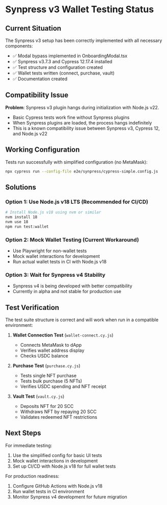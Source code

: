 # Synpress v3 Wallet Testing Status

## Current Situation

The Synpress v3 setup has been correctly implemented with all necessary components:

- ✅ Modal bypass implemented in OnboardingModal.tsx
- ✅ Synpress v3.7.3 and Cypress 12.17.4 installed
- ✅ Test structure and configuration created
- ✅ Wallet tests written (connect, purchase, vault)
- ✅ Documentation created

## Compatibility Issue

**Problem**: Synpress v3 plugin hangs during initialization with Node.js v22.

- Basic Cypress tests work fine without Synpress plugins
- When Synpress plugins are loaded, the process hangs indefinitely
- This is a known compatibility issue between Synpress v3, Cypress 12, and Node.js v22

## Working Configuration

Tests run successfully with simplified configuration (no MetaMask):

```bash
npx cypress run --config-file e2e/synpress/cypress-simple.config.js
```

## Solutions

### Option 1: Use Node.js v18 LTS (Recommended for CI/CD)

```bash
# Install Node.js v18 using nvm or similar
nvm install 18
nvm use 18
npm run test:wallet
```

### Option 2: Mock Wallet Testing (Current Workaround)

- Use Playwright for non-wallet tests
- Mock wallet interactions for development
- Run actual wallet tests in CI with Node.js v18

### Option 3: Wait for Synpress v4 Stability

- Synpress v4 is being developed with better compatibility
- Currently in alpha and not stable for production use

## Test Verification

The test suite structure is correct and will work when run in a compatible environment:

1. **Wallet Connection Test** (`wallet-connect.cy.js`)
    - Connects MetaMask to dApp
    - Verifies wallet address display
    - Checks USDC balance

2. **Purchase Test** (`purchase.cy.js`)
    - Tests single NFT purchase
    - Tests bulk purchase (5 NFTs)
    - Verifies USDC spending and NFT receipt

3. **Vault Test** (`vault.cy.js`)
    - Deposits NFT for 20 SCC
    - Withdraws NFT by repaying 20 SCC
    - Validates redeemed NFT restrictions

## Next Steps

For immediate testing:

1. Use the simplified config for basic UI tests
2. Mock wallet interactions in development
3. Set up CI/CD with Node.js v18 for full wallet tests

For production readiness:

1. Configure GitHub Actions with Node.js v18
2. Run wallet tests in CI environment
3. Monitor Synpress v4 development for future migration
